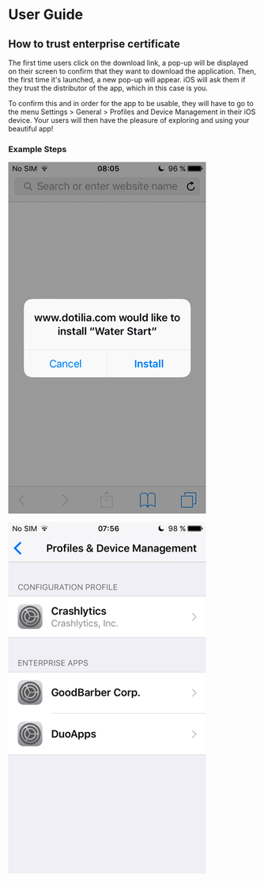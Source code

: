 # User Guide

## How to trust enterprise certificate
The first time users click on the download link, a pop-up will be displayed on their screen to confirm that they want to download the application. Then, the first time it's launched, a new pop-up will appear. iOS will ask them if they trust the distributor of the app, which in this case is you.

To confirm this and in order for the app to be usable, they will have to go to the menu Settings > General > Profiles and Device Management in their iOS device. Your users will then have the pleasure of exploring and using your beautiful app! 

### Example Steps
![Download App](https://github.com/nickinchina/s2kstorerelease/blob/master/pic/downloadapp.gif)

![Trust App](https://github.com/nickinchina/s2kstorerelease/blob/master/pic/trustapp.gif)